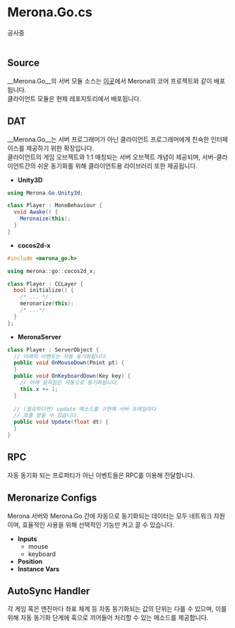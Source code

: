Merona.Go.cs
====
공사중<br><Br>

Source
----
__Merona.Go__의 서버 모듈 소스는 [이곳](https://github.com/pjc0247/Merona.cs/tree/master/src)에서 Merona의 코어 프로젝트와 같이 배포됩니다.<br>
클라이언트 모듈은 현제 레포지토리에서 배포됩니다.

DAT
----
__Merona.Go__는 서버 프로그래머가 아닌 클라이언트 프로그래머에게 친숙한 인터페이스를 제공하기 위한 확장입니다.<br>
클라이언트의 게임 오브젝트와 1:1 매칭되는 서버 오브젝트 개념이 제공되며, 서버-클라이언트간의 쉬운 동기화를 위해 클라이언트용 라이브러리 또한 제공됩니다.

* __Unity3D__
```c#
using Merona.Go.Unity3d;

class Player : MonoBehaviour {
  void Awake() {
    Meronaize(this);
  }
}
```

* __cocos2d-x__
```cpp
#include <merona_go.h>

using merona::go::cocos2d_x;

class Player : CCLayer {
  bool initialize() {
    /* ... */
    meronarize(this);
    /* ...*/
  }
};
```

* __MeronaServer__
```c#
class Player : ServerObject {
  // 아래의 이벤트는 자동 동기화됩니다.
  public void OnMouseDown(Point pt) {
  }
  public void OnKeyboardDown(Key key) {
    // 아래 움직임은 자동으로 동기화됩니다.
    this.x += 1;
  }
  
  // (필요하다면) update 메소드를 구현해 서버 프레임마다
  // 호출 받을 수 있습니다.
  public void Update(float dt) {
  }
}
```

RPC
----
자동 동기화 되는 프로퍼티가 아닌 이벤트들은 RPC를 이용해 전달합니다.


Meronarize Configs
----
Merona 서버와 Merona.Go 간에 자동으로 동기화되는 데이터는 모두 네트워크 자원이며, 효율적인 사용을 위해 선택적인 기능만 켜고 끌 수 있습니다.

* __Inputs__
  * mouse
  * keyboard
* __Position__
* __Instance Vars__

AutoSync Handler
----
각 게임 혹은 엔진마다 좌표 체계 등 자동 동기화되는 값의 단위는 다를 수 있으며, 이를 위해 자동 동기화 단계에 훅으로 끼어들어 처리할 수 있는 메소드를 제공합니다.
